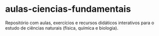 # aulas-ciencias-fundamentais
Repositório com aulas, exercícios e recursos didáticos interativos para o estudo de ciências naturais (física, química e biologia).
